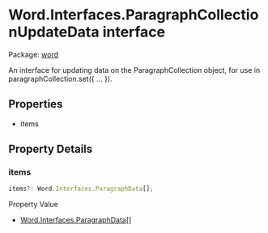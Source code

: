 # Word.Interfaces.ParagraphCollectionUpdateData interface

Package: [word](/en-us/javascript/api/word)

An interface for updating data on the ParagraphCollection object, for use in paragraphCollection.set({ ... }).

## Properties

- items

## Property Details

### items

```typescript
items?: Word.Interfaces.ParagraphData[];
```

Property Value
- [Word.Interfaces.ParagraphData](/en-us/javascript/api/word/word.interfaces.paragraphdata)[]
